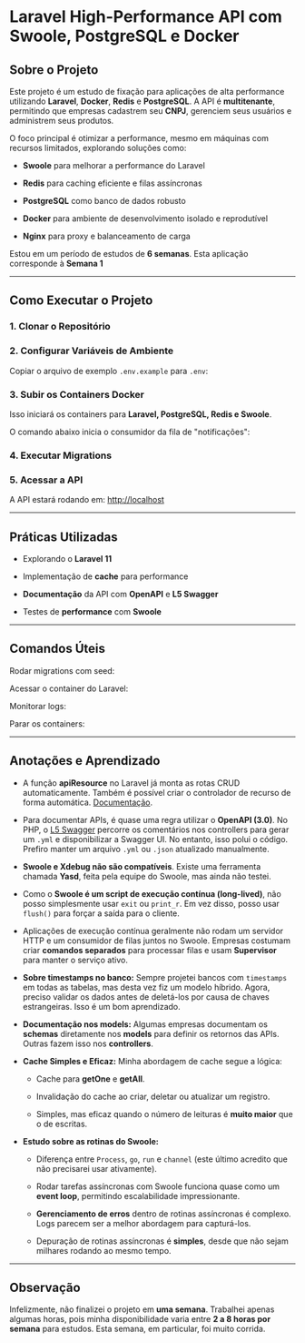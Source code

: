 
# Laravel High-Performance API com Swoole, PostgreSQL e Docker

## Sobre o Projeto

Este projeto é um estudo de fixação para aplicações de alta performance utilizando **Laravel**, **Docker**, **Redis** e **PostgreSQL**. A API é **multitenante**, permitindo que empresas cadastrem seu **CNPJ**, gerenciem seus usuários e administrem seus produtos.

O foco principal é otimizar a performance, mesmo em máquinas com recursos limitados, explorando soluções como:

-   **Swoole** para melhorar a performance do Laravel
    
-   **Redis** para caching eficiente e filas assíncronas
    
-   **PostgreSQL** como banco de dados robusto
    
-   **Docker** para ambiente de desenvolvimento isolado e reprodutível
    
-   **Nginx** para proxy e balanceamento de carga
    

Estou em um período de estudos de **6 semanas**. Esta aplicação corresponde à **Semana 1**

----------

## Como Executar o Projeto

### 1. Clonar o Repositório

### 2. Configurar Variáveis de Ambiente

Copiar o arquivo de exemplo `.env.example` para `.env`:

### 3. Subir os Containers Docker

Isso iniciará os containers para **Laravel, PostgreSQL, Redis e Swoole**.

O comando abaixo inicia o consumidor da fila de "notificações":

### 4. Executar Migrations

### 5. Acessar a API

A API estará rodando em: [http://localhost](http://localhost/)

----------

## Práticas Utilizadas

-   Explorando o **Laravel 11**
    
-   Implementação de **cache** para performance
    
-   **Documentação** da API com **OpenAPI** e **L5 Swagger**
    
-   Testes de **performance** com **Swoole**
    

----------

## Comandos Úteis

Rodar migrations com seed:

Acessar o container do Laravel:

Monitorar logs:

Parar os containers:

----------

## Anotações e Aprendizado

-   A função **apiResource** no Laravel já monta as rotas CRUD automaticamente. Também é possível criar o controlador de recurso de forma automática. [Documentação](https://laravel.com/docs/12.x/controllers#resource-controllers).
    
-   Para documentar APIs, é quase uma regra utilizar o **OpenAPI (3.0)**. No PHP, o [L5 Swagger](https://github.com/DarkaOnLine/L5-Swagger) percorre os comentários nos controllers para gerar um `.yml` e disponibilizar a Swagger UI. No entanto, isso polui o código. Prefiro manter um arquivo `.yml` ou `.json` atualizado manualmente.
    
-   **Swoole e Xdebug não são compatíveis**. Existe uma ferramenta chamada **Yasd**, feita pela equipe do Swoole, mas ainda não testei.
    
-   Como o **Swoole é um script de execução contínua (long-lived)**, não posso simplesmente usar `exit` ou `print_r`. Em vez disso, posso usar `flush()` para forçar a saída para o cliente.
    
-   Aplicações de execução contínua geralmente não rodam um servidor HTTP e um consumidor de filas juntos no Swoole. Empresas costumam criar **comandos separados** para processar filas e usam **Supervisor** para manter o serviço ativo.
    
-   **Sobre timestamps no banco:** Sempre projetei bancos com `timestamps` em todas as tabelas, mas desta vez fiz um modelo híbrido. Agora, preciso validar os dados antes de deletá-los por causa de chaves estrangeiras. Isso é um bom aprendizado.
    
-   **Documentação nos models:** Algumas empresas documentam os **schemas** diretamente nos **models** para definir os retornos das APIs. Outras fazem isso nos **controllers**.
    
-   **Cache Simples e Eficaz:** Minha abordagem de cache segue a lógica:
    
    -   Cache para **getOne** e **getAll**.
        
    -   Invalidação do cache ao criar, deletar ou atualizar um registro.
        
    -   Simples, mas eficaz quando o número de leituras é **muito maior** que o de escritas.
        
-   **Estudo sobre as rotinas do Swoole:**
    
    -   Diferença entre `Process`, `go`, `run` e `channel` (este último acredito que não precisarei usar ativamente).
        
    -   Rodar tarefas assíncronas com Swoole funciona quase como um **event loop**, permitindo escalabilidade impressionante.
        
    -   **Gerenciamento de erros** dentro de rotinas assíncronas é complexo. Logs parecem ser a melhor abordagem para capturá-los.
        
    -   Depuração de rotinas assíncronas é **simples**, desde que não sejam milhares rodando ao mesmo tempo.
        

----------

## Observação

Infelizmente, não finalizei o projeto em **uma semana**. Trabalhei apenas algumas horas, pois minha disponibilidade varia entre **2 a 8 horas por semana** para estudos. Esta semana, em particular, foi muito corrida.